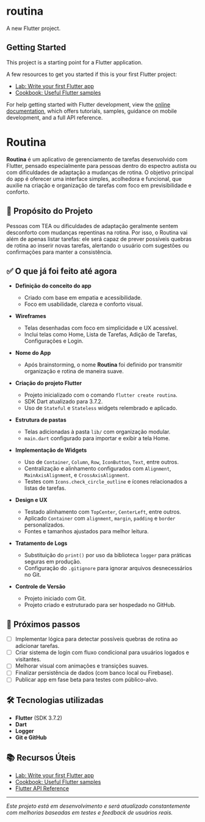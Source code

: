 # routina

A new Flutter project.

## Getting Started

This project is a starting point for a Flutter application.

A few resources to get you started if this is your first Flutter project:

- [Lab: Write your first Flutter app](https://docs.flutter.dev/get-started/codelab)
- [Cookbook: Useful Flutter samples](https://docs.flutter.dev/cookbook)

For help getting started with Flutter development, view the
[online documentation](https://docs.flutter.dev/), which offers tutorials,
samples, guidance on mobile development, and a full API reference.

# Routina

**Routina** é um aplicativo de gerenciamento de tarefas desenvolvido com Flutter, pensado especialmente para pessoas dentro do espectro autista ou com dificuldades de adaptação a mudanças de rotina. O objetivo principal do app é oferecer uma interface simples, acolhedora e funcional, que auxilie na criação e organização de tarefas com foco em previsibilidade e conforto.

## 🧠 Propósito do Projeto

Pessoas com TEA ou dificuldades de adaptação geralmente sentem desconforto com mudanças repentinas na rotina. Por isso, o Routina vai além de apenas listar tarefas: ele será capaz de prever possíveis quebras de rotina ao inserir novas tarefas, alertando o usuário com sugestões ou confirmações para manter a consistência.

## ✅ O que já foi feito até agora

- **Definição do conceito do app**
  - Criado com base em empatia e acessibilidade.
  - Foco em usabilidade, clareza e conforto visual.
  
- **Wireframes**
  - Telas desenhadas com foco em simplicidade e UX acessível.
  - Inclui telas como Home, Lista de Tarefas, Adição de Tarefas, Configurações e Login.

- **Nome do App**
  - Após brainstorming, o nome **Routina** foi definido por transmitir organização e rotina de maneira suave.

- **Criação do projeto Flutter**
  - Projeto inicializado com o comando `flutter create routina`.
  - SDK Dart atualizado para 3.7.2.
  - Uso de `Stateful` e `Stateless` widgets relembrado e aplicado.

- **Estrutura de pastas**
  - Telas adicionadas à pasta `lib/` com organização modular.
  - `main.dart` configurado para importar e exibir a tela Home.

- **Implementação de Widgets**
  - Uso de `Container`, `Column`, `Row`, `IconButton`, `Text`, entre outros.
  - Centralização e alinhamento configurados com `Alignment`, `MainAxisAlignment`, e `CrossAxisAlignment`.
  - Testes com `Icons.check_circle_outline` e ícones relacionados a listas de tarefas.

- **Design e UX**
  - Testado alinhamento com `TopCenter`, `CenterLeft`, entre outros.
  - Aplicado `Container` com `alignment`, `margin`, `padding` e `border` personalizados.
  - Fontes e tamanhos ajustados para melhor leitura.

- **Tratamento de Logs**
  - Substituição do `print()` por uso da biblioteca `logger` para práticas seguras em produção.
  - Configuração do `.gitignore` para ignorar arquivos desnecessários no Git.

- **Controle de Versão**
  - Projeto iniciado com Git.
  - Projeto criado e estruturado para ser hospedado no GitHub.

## 📌 Próximos passos

- [ ] Implementar lógica para detectar possíveis quebras de rotina ao adicionar tarefas.
- [ ] Criar sistema de login com fluxo condicional para usuários logados e visitantes.
- [ ] Melhorar visual com animações e transições suaves.
- [ ] Finalizar persistência de dados (com banco local ou Firebase).
- [ ] Publicar app em fase beta para testes com público-alvo.

## 🛠 Tecnologias utilizadas

- **Flutter** (SDK 3.7.2)
- **Dart**
- **Logger**
- **Git e GitHub**

## 📚 Recursos Úteis

- [Lab: Write your first Flutter app](https://docs.flutter.dev/get-started/codelab)
- [Cookbook: Useful Flutter samples](https://docs.flutter.dev/cookbook)
- [Flutter API Reference](https://api.flutter.dev/)

---

*Este projeto está em desenvolvimento e será atualizado constantemente com melhorias baseadas em testes e feedback de usuários reais.*

